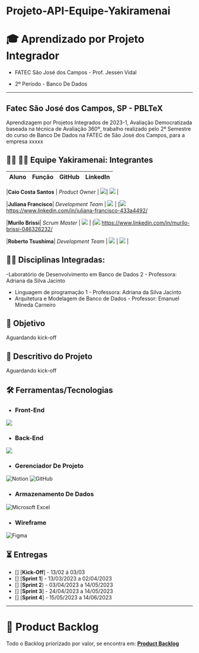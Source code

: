 # Projeto-API-Equipe-Yakiramenai
 
# 🎓 Aprendizado por Projeto Integrador
* FATEC São José dos Campos - Prof. Jessen Vidal

* 2º Período - Banco De Dados

-----------------------------------------------------------------------------------------------------------------------------------------------------------


## Fatec São José dos Campos, SP - PBLTeX  
Aprendizagem por Projetos Integrados de 2023-1, Avaliação Democratizada baseada na técnica de Avaliação 360º, trabalho realizado pelo 2º Semestre 
do curso de Banco De Dados na FATEC de São José dos Campos, para a empresa xxxxx 

## 👨‍💻 👩‍💻 Equipe Yakiramenai: Integrantes

| Aluno            | Função           | GitHub                                                         | LinkedIn                                              |
| ---------------- | ---------------- | -------------------------------------------------------------- | ----------------------------------------------------- |

|__Caio Costa Santos__  |  *Product Owner* | [![](https://bit.ly/3f9Xo0P)](https://github.com/Caio-eng-gif)| [![](https://bit.ly/2P1ZogM)](https://www.linkedin.com/in/caio-costa-santos-7a7277195) |

|__Juliana Francisco__| *Development Team* | [![](https://bit.ly/3f9Xo0P)](https://github.com/juliana-osss)      | [![](https://bit.ly/2P1ZogM)
https://www.linkedin.com/in/juliana-francisco-433a4492/

|__Murilo Brissi__| *Scrum Master* | [![](https://bit.ly/3f9Xo0P)](https://github.com/Murilobss)      | [![](https://bit.ly/2P1ZogM)
https://www.linkedin.com/in/murilo-brissi-046326232/

|__Roberto Tsushima__| *Development Team* | [![](https://bit.ly/3f9Xo0P)](https://github.com/Roberto-tsushima)      | [![](https://bit.ly/2P1ZogM)](https://www.linkedin.com/in/roberto-shoiti-tsushima-junior-71318a240/) |







## 👨‍🏫 Disciplinas Integradas:

-Laboratório de Desenvolvimento em Banco de Dados 2 - Professora: Adriana da Silva Jacinto
- Linguagem de programação 1 - Professora: Adriana da Silva Jacinto
- Arquitetura e Modelagem de Banco de Dados - Professor: Emanuel Mineda Carneiro

## 🎯 Objetivo
Aguardando kick-off

## 💬 Descritivo do Projeto

Aguardando kick-off
## 🛠️ Ferramentas/Tecnologias

* ### __Front-End__

![](https://img.shields.io/badge/Python-FFD43B?style=for-the-badge&logo=python&logoColor=darkgreen)

* ### __Back-End__

![](https://img.shields.io/badge/Python-FFD43B?style=for-the-badge&logo=python&logoColor=darkgreen)

* ### __Gerenciador De Projeto__

![Notion](https://img.shields.io/badge/Notion-%23000000.svg?style=for-the-badge&logo=notion&logoColor=white)
![GitHub](https://img.shields.io/badge/github-%23121011.svg?style=for-the-badge&logo=github&logoColor=white)


* ### __Armazenamento De Dados__

![Microsoft Excel](https://img.shields.io/badge/Microsoft_Excel-217346?style=for-the-badge&logo=microsoft-excel&logoColor=white)

* ### __Wireframe__

![Figma](https://img.shields.io/badge/figma-%23F24E1E.svg?style=for-the-badge&logo=figma&logoColor=white)


## ⏳ Entregas
- [] [**Kick-Off**] - 13/02 á 03/03 
- [] [**Sprint 1**] - 13/03/2023 a 02/04/2023 
- [] [**Sprint 2**) - 03/04/2023 a 14/05/2023 
- [] [**Sprint 3**] - 24/04/2023 a 14/05/2023
- [] [**Sprint 4**] - 15/05/2023 a 14/06/2023

-------------------------------------------------------------------------------------------------------------------------------------------------------------------



# 📝 Product Backlog

Todo o Backlog priorizado por valor, se encontra em:
[__Product Backlog__](https://github.com/laroyprado/Projeto-API-Equipe-First/blob/main/Documentacao/Backlog.pdf)
